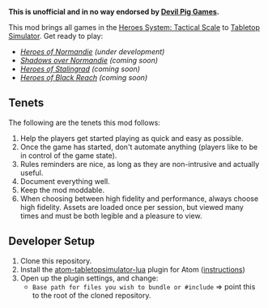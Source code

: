 **This is unofficial and in no way endorsed by [Devil Pig Games](https://www.devil-pig-games.com/).**

This mod brings all games in the [Heroes System: Tactical Scale](https://www.devil-pig-games.com/) to [Tabletop Simulator](http://berserk-games.com/tabletop-simulator/).
Get ready to play:
* *[Heroes of Normandie](https://www.devil-pig-games.com/games/heroes-of-normandie/) (under development)*
* *[Shadows over Normandie](https://www.devil-pig-games.com/games/shadows-over-normandie/) (coming soon)*
* *[Heroes of Stalingrad](https://www.devil-pig-games.com/games/heroes-of-stalingrad/) (coming soon)*
* *[Heroes of Black Reach](https://www.devil-pig-games.com/games/wh40k-heroes-of-black-reach/) (coming soon)*

## Tenets
The following are the tenets this mod follows:
1. Help the players get started playing as quick and easy as possible.
1. Once the game has started, don't automate anything (players like to be in control of the game state).
1. Rules reminders are nice, as long as they are non-intrusive and actually useful.
1. Document everything well.
1. Keep the mod moddable.
1. When choosing between high fidelity and performance, always choose high fidelity. Assets are loaded once per session, but viewed many times and must be both legible and a pleasure to view.

## Developer Setup
1. Clone this repository.
1. Install the [atom-tabletopsimulator-lua](https://github.com/Berserk-Games/atom-tabletopsimulator-lua/wiki) plugin for Atom ([instructions](https://api.tabletopsimulator.com/atom/))
1. Open up the plugin settings, and change:
    * `Base path for files you wish to bundle or #include` => point this to the root of the cloned repository.
